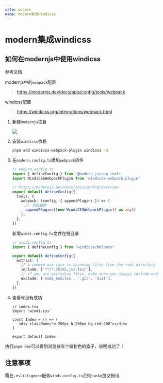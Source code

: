 ```yaml
---
cate: modern
name: modern集成windicss
---
```


# modern集成windicss
## 如何在modernjs中使用windicss

参考文档

modernjs中的`webpack`配置

> https://modernjs.dev/docs/apis/config/tools/webpack

windicss配置

> https://windicss.org/integrations/webpack.html

1. 新建`modernjs`项目

   ![](https://media.heptabase.com/v1/images/5903c9de-122f-4879-87cb-98504bed5f85/2db59a69-f66b-4aa1-b60e-bdb025f30902/image.png)

2. 安装`windicss`依赖

   ```bash
   pnpm add windicss-webpack-plugin windicss -D
   ```

3. 在`modern.config.ts`添加`webpack`插件

   ```ts
   // modern.config.ts
   import { defineConfig } from '@modern-js/app-tools'
   import WindiCSSWebpackPlugin from 'windicss-webpack-plugin'
   
   // https://modernjs.dev/docs/apis/config/overview
   export default defineConfig({
     tools: {
       webpack: (config, { appendPlugins }) => {
         // 添加插件
         appendPlugins([new WindiCSSWebpackPlugin() as any])
       },
     },
   })
   
   ```

   新增`windi.config.ts`文件在根目录

   ```ts
   // windi.config.ts
   import { defineConfig } from 'windicss/helpers'
   
   export default defineConfig({
     extract: {
       // A common use case is scanning files from the root directory
       include: ['**/*.{html,jsx,tsx}'],
       // if you are excluding files, make sure you always include node_modules and .git
       exclude: ['node_modules', '.git', 'dist'],
     },
   })
   
   ```

4. 查看有没有成功

   ```tsx
   // index.tsx
   import 'windi.css'
   
   const Index = () => (
      <div className="w-200px h-200px bg-red-200"></div>
   )
   
   export default Index
   ```

执行`pnpm dev`可以看到浏览器有个偏粉色的盒子，说明成功了！

## 注意事项

需在`.eslintignore`配置`windi.config.ts`否则`husky`提交报错
